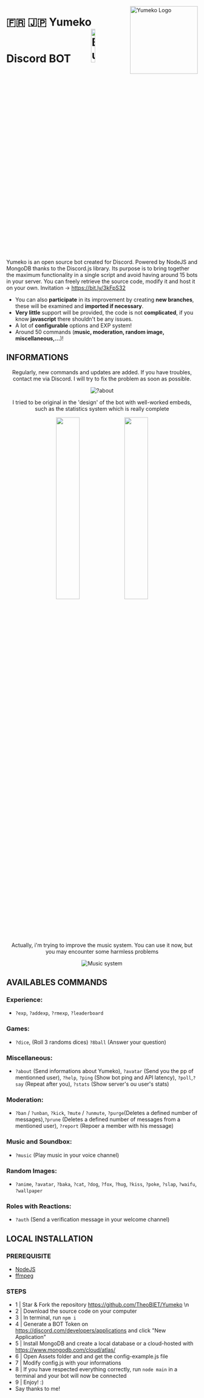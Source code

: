 <img src="https://cdn.discordapp.com/attachments/685246279495712889/816676785788813332/avatar.jpg" align="right"
     alt="Yumeko Logo" width="178" height="178">

# 🇫🇷 🇯🇵 Yumeko Discord BOT &nbsp;&nbsp;&nbsp;&nbsp;&nbsp;&nbsp;&nbsp;<a href="https://www.buymeacoffee.com/davdav" target="_blank"><img src="https://cdn.buymeacoffee.com/buttons/v2/default-red.png" alt="Buy Me A Coffee" width='15%' ></a>
Yumeko is an open source bot created for Discord. Powered by NodeJS and MongoDB thanks to the Discord.js library.
Its purpose is to bring together the maximum functionality in a single script and avoid having around 15 bots in your server. 
You can freely retrieve the source code, modify it and host it on your own. Invitation -> https://bit.ly/3kFpS32



* You can also **participate** in its improvement by creating **new branches**, these will be examined and **imported if necessary**.
* **Very little** support will be provided, the code is not **complicated**, if you know **javascript** there shouldn't be any issues.
* A lot of **configurable** options and EXP system!
* Around 50 commands (**music, moderation, random image, miscellaneous,...**)!

## INFORMATIONS

<p align="center">Regularly, new commands and updates are added. If you have troubles, contact me via Discord. I will try to fix the problem as soon as possible.</p>
<p align="center">
<img src="https://cdn.discordapp.com/attachments/685246279495712889/816680717169721374/unknown.png" alt="?about">
</p>

<p align="center">I tried to be original in the 'design' of the bot with well-worked embeds, such as the statistics system which is really complete</p>
<p align="center">
    <img src="https://cdn.discordapp.com/attachments/685246279495712889/816683050812440606/unknown.png" width='35%'>
    <img src="https://cdn.discordapp.com/attachments/685246279495712889/816683050812440606/unknown.png" width='35%'>
</p>

<p align="center">Actually, i'm trying to improve the music system. You can use it now, but you may encounter some harmless problems</p>
<p align="center">
<img src="https://cdn.discordapp.com/attachments/685246279495712889/816682150451347496/unknown.png" alt="Music system"'>
</p>
                                                                                                                       
## AVAILABLES COMMANDS
### Experience:
- `?exp`, `?addexp`, `?rmexp`, `?leaderboard`

### Games:
- `?dice`, (Roll 3 randoms dices) `?8ball` (Answer your question)

### Miscellaneous:
- `?about` (Send informations about Yumeko), `?avatar` (Send you the pp of mentionned user), `?help`, `?ping` (Show bot ping and API latency), `?poll`,`?say` (Repeat after you), `?stats` (Show server's ou user's stats)

### Moderation:
- `?ban` / `?unban`, `?kick`, `?mute` / `?unmute`, `?purge`(Deletes a defined number of messages),`?prune` (Deletes a defined number of messages from a mentioned user), `?report` (Repoer a member with his message)

### Music and Soundbox:
- `?music` (Play music in your voice channel)

### Random Images:
- `?anime`, `?avatar`, `?baka`, `?cat`, `?dog`, `?fox`, `?hug`, `?kiss`, `?poke`, `?slap`, `?waifu`, `?wallpaper`

### Roles with Reactions:
- `?auth` (Send a verification message in your welcome channel)

## LOCAL INSTALLATION
### PREREQUISITE
- [NodeJS](https://nodejs.org/en/)
- [ffmpeg](https://ffmpeg.org/)

### STEPS
- 1 | Star & Fork the repository https://github.com/TheoBIET/Yumeko \n
- 2 | Download the source code on your computer
- 3 | In terminal, run `npm i`
- 4 | Generate a BOT Token on https://discord.com/developers/applications and click "New Application"
- 5 | Install MongoDB and create a local database or a cloud-hosted with https://www.mongodb.com/cloud/atlas/
- 6 | Open Assets folder and and get the config-example.js file
- 7 | Modify config.js with your informations
- 8 | If you have respected everything correctly, run `node main` in a terminal and your bot will now be connected
- 9 | Enjoy! :)
- Say thanks to me!

